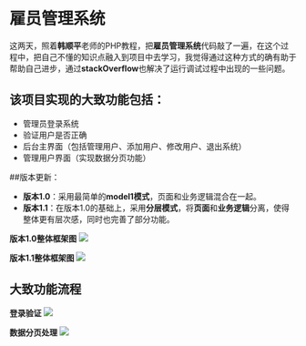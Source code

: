 ﻿



# 雇员管理系统

这两天，照着**韩顺平**老师的PHP教程，把**雇员管理系统**代码敲了一遍，在这个过程中，把自己不懂的知识点融入到项目中去学习，我觉得通过这种方式的确有助于帮助自己进步，通过**stackOverflow**也解决了运行调试过程中出现的一些问题。

## 该项目实现的大致功能包括：

- 管理员登录系统
- 验证用户是否正确
- 后台主界面（包括管理用户、添加用户、修改用户、退出系统）
- 管理用户界面（实现数据分页功能）

##版本更新：

- **版本1.0**：采用最简单的**model1模式**，页面和业务逻辑混合在一起。
- **版本1.1**：在版本1.0的基础上，采用**分层模式**，将**页面**和**业务逻辑**分离，使得整体更有层次感，同时也完善了部分功能。


**版本1.0整体框架图**
![](http://opznmu7n5.bkt.clouddn.com/emp_model.png)

**版本1.1整体框架图**
![](http://opznmu7n5.bkt.clouddn.com/post17_1.png)

## 大致功能流程

**登录验证**
![](http://opznmu7n5.bkt.clouddn.com/post17_2.png)

**数据分页处理**
![](http://opznmu7n5.bkt.clouddn.com/post17_3.png)




